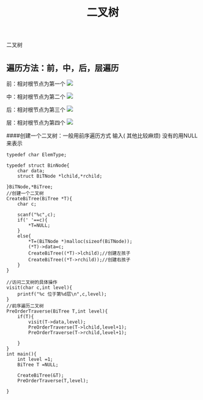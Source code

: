 ﻿---
layout: post
title: 二叉树
description: ""
categories: [data]
tags: [数据结构与算法]
---


二叉树

## 遍历方法：前，中，后，层遍历 ##

前：相对根节点为第一个
![](http://xiaolong.info/images/data/qian.jpg)

中：相对根节点为第二个
![](http://xiaolong.info/images/data/zhong.jpg)

后：相对根节点为第三个
![](http://xiaolong.info/images/data/hou.jpg)

层：相对根节点为第四个
![](http://xiaolong.info/images/data/floor.jpg)

####创建一个二叉树：一般用前序遍历方式 输入(  其他比较麻烦) 没有的用NULL来表示

	typedef char ElemType;
	
	typedef struct BinNode{
	    char data;
	    struct BiTNode *lchild,*rchild;
	
	}BiTNode,*BiTree;
	//创建一个二叉树
	CreateBiTree(BiTree *T){
	    char c;
	
	    scanf("%c",c);
	    if(' '==c){
	        *T=NULL;
	    }
	    else{
	        *T=(BiTNode *)malloc(sizeof(BiTNode));
	        (*T)->data=c;
	        CreateBiTree((*T)->lchild);//创建左孩子
	        CreateBiTree((*T->rchild));//创建右孩子
	    }
	}
	
	//访问二叉树的具体操作 
	visit(char c,int level){
	    printf("%c 位于第%d层\n",c,level);
	}
	//前序遍历二叉树
	PreOrderTraverse(BiTree T,int level){
	    if(T){
	        visit(T->data,level);
	        PreOrderTraverse(T->lchild,level+1);
	        PreOrderTraverse(T->rchild,level+1);
	
	    }
	}
	int main(){
	    int level =1;
	    BiTree T =NULL;
	
	    CreateBiTree(&T);
	    PreOrderTraverse(T,level);
	
	}
	